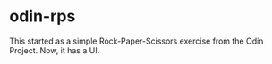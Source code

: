 # odin-rps
This started as a simple Rock-Paper-Scissors exercise from the Odin Project.
Now, it has a UI.

